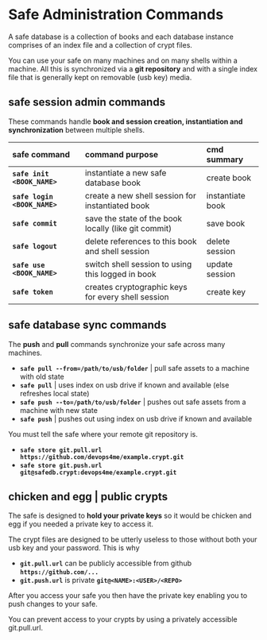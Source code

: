 
# Safe Administration Commands

A safe database is a collection of books and each database instance comprises of an index file and a collection of crypt files.

You can use your safe on many machines and on many shells within a machine. All this is synchronized via a **git repository** and with a single index file that is generally kept on removable (usb key) media.

## safe session admin commands

These commands handle **book and session creation, instantiation and synchronization** between multiple shells.

| safe command                 | command purpose                                      | cmd summary      |
|:---------------------------- |:---------------------------------------------------- |:---------------- |
| **`safe init <BOOK_NAME>`**  | instantiate a new safe database book                 | create book      |
| **`safe login <BOOK_NAME>`** | create a new shell session for instantiated book     | instantiate book |
| **`safe commit`**            | save the state of the book locally (like git commit) | save book        |
| **`safe logout`**            | delete references to this book and shell session     | delete session   |
| **`safe use <BOOK_NAME>`**   | switch shell session to using this logged in book    | update session   |
| **`safe token`**             | creates cryptographic keys for every shell session   | create key       |


## safe database sync commands

The **push** and **pull** commands synchronize your safe across many machines.

- **`safe pull --from=/path/to/usb/folder`** | pull safe assets to a machine with old state
- **`safe pull`** | uses index on usb drive if known and available (else refreshes local state)
- **`safe push --to=/path/to/usb/folder`** | pushes out safe assets from a machine with new state
- **`safe push`** | pushes out using index on usb drive if known and available

You must tell the safe where your remote git repository is.

- **`safe store git.pull.url https://github.com/devops4me/example.crypt.git`**
- **`safe store git.push.url git@safedb.crypt:devops4me/example.crypt.git`**

## chicken and egg | public crypts

The safe is designed to **hold your private keys** so it would be chicken and egg if you needed a private key to access it.

The crypt files are designed to be utterly useless to those without both your usb key and your password. This is why

- **`git.pull.url`** can be publicly accessible from github **`https://github.com/...`**
- **`git.push.url`** is private **`git@<NAME>:<USER>/<REPO>`**

After you access your safe you then have the private key enabling you to push changes to your safe.

You can prevent access to your crypts by using a privately accessible git.pull.url.
